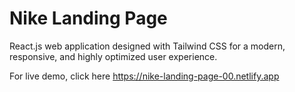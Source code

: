 # Nike Landing Page
React.js web application designed with Tailwind CSS for a modern, responsive, and highly optimized user experience.

For live demo, click here https://nike-landing-page-00.netlify.app
